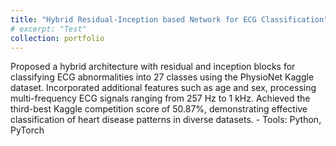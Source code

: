 ```yaml
---
title: "Hybrid Residual-Inception based Network for ECG Classification"
# excerpt: "Test"
collection: portfolio
---
```

<!-- [Link to Github Repo](https://github.com/abuba8) -->

<p>Proposed a hybrid architecture with residual and inception blocks for classifying ECG abnormalities into 27 classes using the PhysioNet Kaggle dataset. Incorporated additional features such as age and sex, processing multi-frequency ECG signals ranging from 257 Hz to 1 kHz. Achieved the third-best Kaggle competition score of 50.87%, demonstrating effective classification of heart disease patterns in diverse datasets.
- Tools: Python, PyTorch</p>